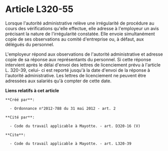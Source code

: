 # Article L320-55

Lorsque l'autorité administrative relève une irrégularité de procédure au cours des vérifications qu'elle effectue, elle
adresse à l'employeur un avis précisant la nature de l'irrégularité constatée. Elle envoie simultanément copie de ses
observations au comité d'entreprise ou, à défaut, aux délégués du personnel. 

L'employeur répond aux observations de l'autorité administrative et adresse copie de sa réponse aux représentants du
personnel. Si cette réponse intervient après le délai d'envoi des lettres de licenciement prévu à l'article L. 320-39, celui-
ci est reporté jusqu'à la date d'envoi de la réponse à l'autorité administrative. Les lettres de licenciement ne peuvent être
adressées aux salariés qu'à compter de cette date.

**Liens relatifs à cet article**

	**Créé par**:

	  - Ordonnance n°2012-788 du 31 mai 2012 - art. 2

	**Cité par**:

	  - Code du travail applicable à Mayotte. - art. D320-16 (V)

	**Cite**:

	  - Code du travail applicable à Mayotte. - art. L320-39
